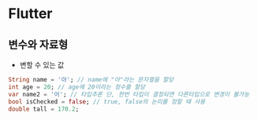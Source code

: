 # Flutter

## 변수와 자료형
- 변할 수 있는 값

```Dart
String name = '아'; // name에 "아"라는 문자열을 할당
int age = 20; // age에 20이라는 정수를 할당
var name2 = '어'; // 타입추론 단, 한번 타입이 결정되면 다른타입으로 변경이 불가능
bool isChecked = false; // true, false의 논리를 정할 때 사용
double tall = 170.2;
```
